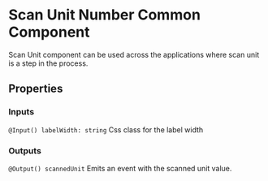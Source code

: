 # Scan Unit Number Common Component

Scan Unit component can be used across the applications where scan unit is a step in the process.

## Properties
### Inputs

`@Input() labelWidth: string` Css class for the label width
  
### Outputs

`@Output() scannedUnit` Emits an event with the scanned unit value.


